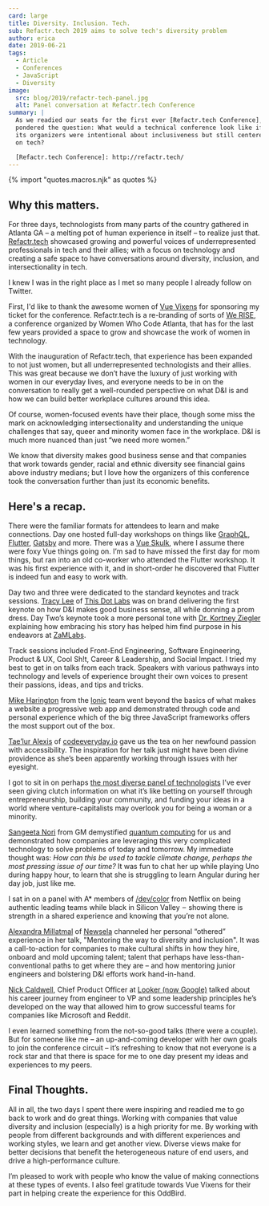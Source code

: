 ```yaml
---
card: large
title: Diversity. Inclusion. Tech.
sub: Refactr.tech 2019 aims to solve tech's diversity problem
author: erica
date: 2019-06-21
tags:
  - Article
  - Conferences
  - JavaScript
  - Diversity
image:
  src: blog/2019/refactr-tech-panel.jpg
  alt: Panel conversation at Refactr.tech Conference
summary: |
  As we readied our seats for the first ever [Refactr.tech Conference], I
  pondered the question: What would a technical conference look like if
  its organizers were intentional about inclusiveness but still centered
  on tech?

  [Refactr.tech Conference]: http://refactr.tech/
---
```


{% import "quotes.macros.njk" as quotes %}

## Why this matters.

For three days, technologists from many parts of the country gathered in
Atlanta GA – a melting pot of human experience in itself – to realize
just that. [Refactr.tech] showcased growing and powerful voices of
underrepresented professionals in tech and their allies; with a focus on
technology and creating a safe space to have conversations around
diversity, inclusion, and intersectionality in tech.

I knew I was in the right place
as I met so many people
I already follow on Twitter.

First, I'd like to thank the awesome women of [Vue Vixens] for
sponsoring my ticket for the conference. Refactr.tech is a re-branding
of sorts of [We RISE], a conference organized by Women Who Code Atlanta,
that has for the last few years provided a space to grow and showcase
the work of women in technology.

With the inauguration of Refactr.tech, that experience has been expanded
to not just women, but all underrepresented technologists and their
allies. This was great because we don’t have the luxury of just working
with women in our everyday lives, and everyone needs to be in on the
conversation to really get a well-rounded perspective on what D&I is and
how we can build better workplace cultures around this idea.

Of course, women-focused events have their place, though some miss the
mark on acknowledging intersectionality and understanding the unique
challenges that say, queer and minority women face in the workplace. D&I
is much more nuanced than just “we need more women.”

We know that diversity makes good business sense and that companies that
work towards gender, racial and ethnic diversity see financial gains
above industry medians; but I love how the organizers of this conference
took the conversation further than just its economic benefits.

[Refactr.tech]: http://refactr.tech/
[Vue Vixens]: https://vuevixens.org/
[We RISE]: https://www.womenwhocode.com/blog/women-who-code-announces-we-rise-tech-conference-in-atlanta

## Here's a recap.

There were the familiar formats for attendees to learn and make
connections. Day one hosted full-day workshops on things like [GraphQL],
[Flutter], [Gatsby] and more. There was a [Vue Skulk], where I assume
there were foxy Vue things going on. I’m sad to have missed the first
day for mom things, but ran into an old co-worker who attended the
Flutter workshop. It was his first experience with it, and in
short-order he discovered that Flutter is indeed fun and easy to work
with.

Day two and three were dedicated to the standard keynotes and track
sessions. [Tracy Lee] of [This Dot Labs] was on brand delivering the
first keynote on how D&I makes good business sense, all while donning a
prom dress. Day Two’s keynote took a more personal tone with [Dr.
Kortney Ziegler] explaining how embracing his story has helped him find
purpose in his endeavors at [ZaMLabs].

Track sessions included Front-End Engineering, Software Engineering,
Product & UX, Cool Sh!t, Career & Leadership, and Social Impact. I tried
my best to get in on talks from each track. Speakers with various
pathways into technology and levels of experience brought their own
voices to present their passions, ideas, and tips and tricks.

[Mike Harington] from the [Ionic] team went beyond the basics of what
makes a website a progressive web app and demonstrated through code and
personal experience which of the big three JavaScript frameworks offers
the most support out of the box.

[Tae’lur Alexis] of [codeeveryday.io] gave us the tea on her newfound
passion with accessibility. The inspiration for her talk just might have
been divine providence as she’s been apparently working through issues
with her eyesight.

I got to sit in on perhaps [the most diverse panel of technologists]
I’ve ever seen giving clutch information on what it’s like betting on
yourself through entrepreneurship, building your community, and funding
your ideas in a world where venture-capitalists may overlook you for
being a woman or a minority.

[Sangeeta Nori] from GM demystified [quantum computing] for us and
demonstrated how companies are leveraging this very complicated
technology to solve problems of today and tomorrow. My immediate thought
was: *How can this be used to tackle climate change, perhaps the most
pressing issue of our time?* It was fun to chat her up while playing Uno
during happy hour, to learn that she is struggling to learn Angular
during her day job, just like me.

I sat in on a panel with A\* members of [/dev/color] from Netflix on
being authentic leading teams while black in Silicon Valley  –  showing
there is strength in a shared experience and knowing that you’re not
alone.

[Alexandra Millatmal] of [Newsela] channeled her personal “othered”
experience in her talk, "Mentoring the way to diversity and inclusion".
It was a call-to-action for companies to make cultural shifts in how
they hire, onboard and mold upcoming talent; talent that perhaps have
less-than-conventional paths to get where they are – and how mentoring
junior engineers and bolstering D&I efforts work hand-in-hand.

[Nick Caldwell], Chief Product Officer at [Looker (now Google)] talked
about his career journey from engineer to VP and some leadership
principles he’s developed on the way that allowed him to grow successful
teams for companies like Microsoft and Reddit.

I even learned something from the not-so-good talks (there were a
couple). But for someone like me – an up-and-coming developer with her
own goals to join the conference circuit – it’s refreshing to know that
not everyone is a rock star and that there is space for me to one day
present my ideas and experiences to my peers.

[GraphQL]: http://https://graphql.org/
[Flutter]: http://flutter.io
[Gatsby]: https://gatsbyjs.org/
[Vue Skulk]: https://vuevixens.org/
[Tracy Lee]: https://twitter.com/ladyleet
[This Dot Labs]: https://www.thisdot.co/labs
[Dr. Kortney Ziegler]: https://twitter.com/fakerapper?ref_src=twsrc%5Egoogle%7Ctwcamp%5Eserp%7Ctwgr%5Eauthor
[ZaMLabs]: https://sites.google.com/zamlabs.info/medialab/about
[Mike Harington]: https://twitter.com/mhartington
[Ionic]: https://ionicframework.com/
[Tae’lur Alexis]: https://twitter.com/TaelurAlexis
[codeeveryday.io]: https://codeeveryday.io/
[the most diverse panel of technologists]: https://refactr.tech/detail/sessions.html#forging-a-path-through-inclusive-entrepreneurship
[Sangeeta Nori]: https://twitter.com/norisangeeta
[quantum computing]: https://en.wikipedia.org/wiki/Quantum_computing
[/dev/color]: https://www.devcolor.org/
[Alexandra Millatmal]: https://twitter.com/halfghaninne?lang=en
[Newsela]: https://newsela.com/
[Nick Caldwell]: https://twitter.com/nickcald?ref_src=twsrc%5Egoogle%7Ctwcamp%5Eserp%7Ctwgr%5Eauthor
[Looker (now Google)]: https://cloud.google.com/blog/topics/inside-google-cloud/expanding-our-platform-for-business-intelligence-and-embedded-analytics

## Final Thoughts.

All in all, the two days I spent there were inspiring and readied me to
go back to work and do great things. Working with companies that value
diversity and inclusion (especially) is a high priority for me. By
working with people from different backgrounds and with different
experiences and working styles, we learn and get another view. Diverse
views make for better decisions that benefit the heterogeneous nature of
end users, and drive a high-performance culture.

I’m pleased to work with people who know the value of making connections
at these types of events. I also feel gratitude towards Vue Vixens for
their part in helping create the experience for this OddBird.
